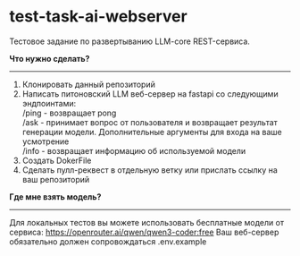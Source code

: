 # test-task-ai-webserver
Тестовое задание по развертыванию LLM-core REST-сервиса.

<strong>Что нужно сделать?</strong><hr>
1. Клонировать данный репозиторий
2. Написать питоновский LLM веб-сервер на fastapi со следующими эндпоинтами:\
/ping - возвращает pong\
/ask - принимает вопрос от пользователя и возвращает результат генерации модели. Дополнительные аргументы для входа на ваше усмотрение\
/info - возвращает информацию об используемой модели
3. Создать DokerFile
4. Сделать пулл-реквест в отдельную ветку или прислать ссылку на ваш репозиторий

<strong>Где мне взять модель?</strong> <br/><hr>
Для локальных тестов вы можете использовать бесплатные модели от сервиса: https://openrouter.ai/qwen/qwen3-coder:free
Ваш веб-сервер обязательно должен сопровождаться .env.example